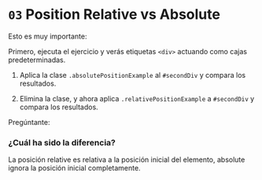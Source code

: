 # `03` Position Relative vs Absolute

Esto es muy importante:

Primero, ejecuta el ejercicio y verás etiquetas `<div>` actuando como cajas predeterminadas.

1. Aplica la clase `.absolutePositionExample` al `#secondDiv` y compara los resultados.

2. Elimina la clase, y ahora aplica `.relativePositionExample` a `#secondDiv` y compara los resultados.

Pregúntante:

### ¿Cuál ha sido la diferencia? 

La posición relative es relativa a la posición inicial del elemento, absolute ignora la posición inicial completamente.
